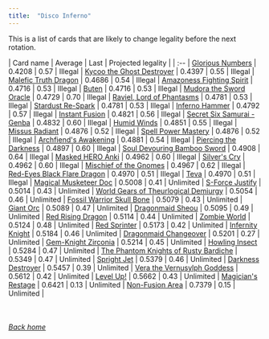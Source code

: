```yaml
---
title:  "Disco Inferno"
---
```


This is a list of cards that are likely to change legality before the next rotation.

| Card name | Average | Last | Projected legality |
| :-- |
[Glorious Numbers](https://db.ygoprodeck.com/card/?search=Glorious%20Numbers) | 0.4208 | 0.57 | Illegal |
[Kycoo the Ghost Destroyer](https://db.ygoprodeck.com/card/?search=Kycoo%20the%20Ghost%20Destroyer) | 0.4397 | 0.55 | Illegal |
[Malefic Truth Dragon](https://db.ygoprodeck.com/card/?search=Malefic%20Truth%20Dragon) | 0.4686 | 0.54 | Illegal |
[Amazoness Fighting Spirit](https://db.ygoprodeck.com/card/?search=Amazoness%20Fighting%20Spirit) | 0.4716 | 0.53 | Illegal |
[Buten](https://db.ygoprodeck.com/card/?search=Buten) | 0.4716 | 0.53 | Illegal |
[Mudora the Sword Oracle](https://db.ygoprodeck.com/card/?search=Mudora%20the%20Sword%20Oracle) | 0.4729 | 0.70 | Illegal |
[Raviel, Lord of Phantasms](https://db.ygoprodeck.com/card/?search=Raviel,%20Lord%20of%20Phantasms) | 0.4781 | 0.53 | Illegal |
[Stardust Re-Spark](https://db.ygoprodeck.com/card/?search=Stardust%20Re-Spark) | 0.4781 | 0.53 | Illegal |
[Inferno Hammer](https://db.ygoprodeck.com/card/?search=Inferno%20Hammer) | 0.4792 | 0.57 | Illegal |
[Instant Fusion](https://db.ygoprodeck.com/card/?search=Instant%20Fusion) | 0.4821 | 0.56 | Illegal |
[Secret Six Samurai - Genba](https://db.ygoprodeck.com/card/?search=Secret%20Six%20Samurai%20-%20Genba) | 0.4832 | 0.60 | Illegal |
[Humid Winds](https://db.ygoprodeck.com/card/?search=Humid%20Winds) | 0.4851 | 0.55 | Illegal |
[Missus Radiant](https://db.ygoprodeck.com/card/?search=Missus%20Radiant) | 0.4876 | 0.52 | Illegal |
[Spell Power Mastery](https://db.ygoprodeck.com/card/?search=Spell%20Power%20Mastery) | 0.4876 | 0.52 | Illegal |
[Archfiend's Awakening](https://db.ygoprodeck.com/card/?search=Archfiend's%20Awakening) | 0.4881 | 0.54 | Illegal |
[Piercing the Darkness](https://db.ygoprodeck.com/card/?search=Piercing%20the%20Darkness) | 0.4897 | 0.60 | Illegal |
[Soul Devouring Bamboo Sword](https://db.ygoprodeck.com/card/?search=Soul%20Devouring%20Bamboo%20Sword) | 0.4908 | 0.64 | Illegal |
[Masked HERO Anki](https://db.ygoprodeck.com/card/?search=Masked%20HERO%20Anki) | 0.4962 | 0.60 | Illegal |
[Silver's Cry](https://db.ygoprodeck.com/card/?search=Silver's%20Cry) | 0.4962 | 0.60 | Illegal |
[Mischief of the Gnomes](https://db.ygoprodeck.com/card/?search=Mischief%20of%20the%20Gnomes) | 0.4967 | 0.62 | Illegal |
[Red-Eyes Black Flare Dragon](https://db.ygoprodeck.com/card/?search=Red-Eyes%20Black%20Flare%20Dragon) | 0.4970 | 0.51 | Illegal |
[Teva](https://db.ygoprodeck.com/card/?search=Teva) | 0.4970 | 0.51 | Illegal |
[Magical Musketeer Doc](https://db.ygoprodeck.com/card/?search=Magical%20Musketeer%20Doc) | 0.5008 | 0.41 | Unlimited |
[S-Force Justify](https://db.ygoprodeck.com/card/?search=S-Force%20Justify) | 0.5014 | 0.43 | Unlimited |
[World Gears of Theurlogical Demiurgy](https://db.ygoprodeck.com/card/?search=World%20Gears%20of%20Theurlogical%20Demiurgy) | 0.5054 | 0.46 | Unlimited |
[Fossil Warrior Skull Bone](https://db.ygoprodeck.com/card/?search=Fossil%20Warrior%20Skull%20Bone) | 0.5079 | 0.43 | Unlimited |
[Giant Orc](https://db.ygoprodeck.com/card/?search=Giant%20Orc) | 0.5089 | 0.47 | Unlimited |
[Dragonmaid Sheou](https://db.ygoprodeck.com/card/?search=Dragonmaid%20Sheou) | 0.5095 | 0.49 | Unlimited |
[Red Rising Dragon](https://db.ygoprodeck.com/card/?search=Red%20Rising%20Dragon) | 0.5114 | 0.44 | Unlimited |
[Zombie World](https://db.ygoprodeck.com/card/?search=Zombie%20World) | 0.5124 | 0.48 | Unlimited |
[Red Sprinter](https://db.ygoprodeck.com/card/?search=Red%20Sprinter) | 0.5173 | 0.42 | Unlimited |
[Infernity Knight](https://db.ygoprodeck.com/card/?search=Infernity%20Knight) | 0.5184 | 0.46 | Unlimited |
[Dragonmaid Changeover](https://db.ygoprodeck.com/card/?search=Dragonmaid%20Changeover) | 0.5201 | 0.27 | Unlimited |
[Gem-Knight Zirconia](https://db.ygoprodeck.com/card/?search=Gem-Knight%20Zirconia) | 0.5214 | 0.45 | Unlimited |
[Howling Insect](https://db.ygoprodeck.com/card/?search=Howling%20Insect) | 0.5284 | 0.47 | Unlimited |
[The Phantom Knights of Rusty Bardiche](https://db.ygoprodeck.com/card/?search=The%20Phantom%20Knights%20of%20Rusty%20Bardiche) | 0.5349 | 0.47 | Unlimited |
[Spright Jet](https://db.ygoprodeck.com/card/?search=Spright%20Jet) | 0.5379 | 0.46 | Unlimited |
[Darkness Destroyer](https://db.ygoprodeck.com/card/?search=Darkness%20Destroyer) | 0.5457 | 0.39 | Unlimited |
[Vera the Vernusylph Goddess](https://db.ygoprodeck.com/card/?search=Vera%20the%20Vernusylph%20Goddess) | 0.5612 | 0.42 | Unlimited |
[Level Up!](https://db.ygoprodeck.com/card/?search=Level%20Up!) | 0.5662 | 0.43 | Unlimited |
[Magician's Restage](https://db.ygoprodeck.com/card/?search=Magician's%20Restage) | 0.6421 | 0.13 | Unlimited |
[Non-Fusion Area](https://db.ygoprodeck.com/card/?search=Non-Fusion%20Area) | 0.7379 | 0.15 | Unlimited |

<br>

###### [Back home](index)